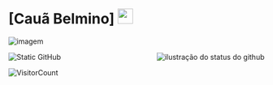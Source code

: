 # [Cauã Belmino] <img src="https://github.com/TheDudeThatCode/TheDudeThatCode/blob/master/Assets/Medal.gif" width="30px">

![imagem](https://github.com/TheDudeThatCode/TheDudeThatCode/blob/master/Assets/Developer.gif)

<img align='right' src="https://github-readme-stats.vercel.app/api?username=CauaBelmino&show_icons=true&title_color=ff5757&text_color=af552e&icon_color=783c00&bg_color=f8efd4&cache_seconds=2300" alt="ilustração do status do github">

<img src="https://img.shields.io/static/v1?label=Overview&message=CauaBelmino&color=ee4040&style=for-the-badge&logo=GitHub" alt="Static GitHub">

![VisitorCount](https://profile-counter.glitch.me/{CauaBelmino}/count.svg) 
